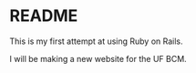 # README

This is my first attempt at using Ruby on Rails.

I will be making a new website for the UF BCM.
